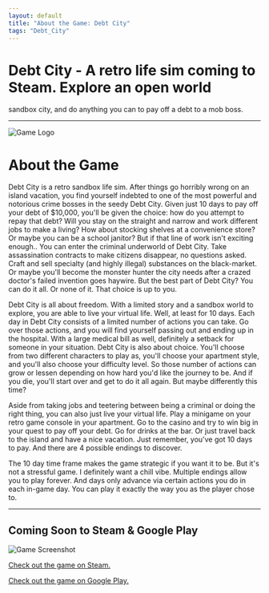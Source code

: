 ```yaml
---
layout: default
title: "About the Game: Debt City"
tags: "Debt_City"
---
```


# <a name="top"></a>Debt City - A retro life sim coming to Steam. Explore an open world
sandbox city, and do anything you can to pay off a debt to a
mob boss.


***

<img src="https://shared.fastly.steamstatic.com/store_item_assets/steam/apps/3387370/extras/Debt-City-logo-combo-original.png" alt="Game Logo">


# About the Game

Debt City is a retro sandbox life sim. After things go horribly wrong on an island vacation, you find yourself indebted to one of the most powerful and notorious crime bosses in the seedy Debt City. Given just 10 days to pay off your debt of $10,000, you'll be given the choice: how do you attempt to repay that debt? Will you stay on the straight and narrow and work different jobs to make a living? How about stocking shelves at a convenience store? Or maybe you can be a school janitor? But if that line of work isn't exciting enough.. You can enter the criminal underworld of Debt City. Take assassination contracts to make citizens disappear, no questions asked. Craft and sell specialty (and highly illegal) substances on the black-market. Or maybe you'll become the monster hunter the city needs after a crazed doctor's failed invention goes haywire. But the best part of Debt City? You can do it all. Or none of it. That choice is up to you.

Debt City is all about freedom. With a limited story and a sandbox world to explore, you are able to live your virtual life. Well, at least for 10 days. Each day in Debt City consists of a limited number of actions you can take. Go over those actions, and you will find yourself passing out and ending up in the hospital. With a large medical bill as well, definitely a setback for someone in your situation. Debt City is also about choice. You'll choose from two different characters to play as, you'll choose your apartment style, and you'll also choose your difficulty level. So those number of actions can grow or lessen depending on how hard you'd like the journey to be. And if you die, you'll start over and get to do it all again. But maybe differently this time?

Aside from taking jobs and teetering between being a criminal or doing the right thing, you can also just live your virtual life. Play a minigame on your retro game console in your apartment. Go to the casino and try to win big in your quest to pay off your debt. Go for drinks at the bar. Or just travel back to the island and have a nice vacation. Just remember, you've got 10 days to pay. And there are 4 possible endings to discover.

The 10 day time frame makes the game strategic if you want it to be. But it's not a stressful game. I definitely want a chill vibe. Multiple endings allow you to play forever. And days only advance via certain actions you do in each in-game day. You can play it exactly the way you as the player chose to.


***

## Coming Soon to Steam & Google Play


<img src="https://shared.fastly.steamstatic.com/store_item_assets/steam/apps/3387370/ss_3615d426aec75429f5e0b52510fc69884d46115a.600x338.jpg" alt="Game Screenshot">


[Check out the game on Steam.](https://store.steampowered.com/app/3053200/Cult_of_the_Dragon/)

[Check out the game on Google Play.](#!)


